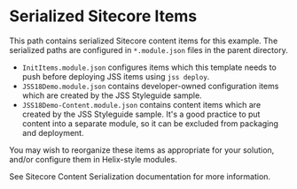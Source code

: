 # Serialized Sitecore Items

This path contains serialized Sitecore content items for this example. The
serialized paths are configured in `*.module.json` files in the parent directory.

* `InitItems.module.json` configures items which this template needs to
  push before deploying JSS items using `jss deploy`.
* `JSS18Demo.module.json` contains developer-owned configuration items
  which are created by the JSS Styleguide sample.
* `JSS18Demo-Content.module.json` contains content items which are
  created by the JSS Styleguide sample. It's a good practice to put content
  into a separate module, so it can be excluded from packaging and deployment.

You may wish to reorganize these items as appropriate for your solution, and/or
configure them in Helix-style modules.

See Sitecore Content Serialization documentation for more information.